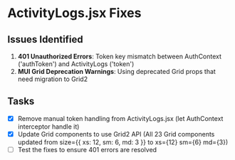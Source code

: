 # ActivityLogs.jsx Fixes

## Issues Identified
1. **401 Unauthorized Errors**: Token key mismatch between AuthContext ('authToken') and ActivityLogs ('token')
2. **MUI Grid Deprecation Warnings**: Using deprecated Grid props that need migration to Grid2

## Tasks
- [x] Remove manual token handling from ActivityLogs.jsx (let AuthContext interceptor handle it)
- [x] Update Grid components to use Grid2 API (All 23 Grid components updated from size={{ xs: 12, sm: 6, md: 3 }} to xs={12} sm={6} md={3})
- [ ] Test the fixes to ensure 401 errors are resolved
